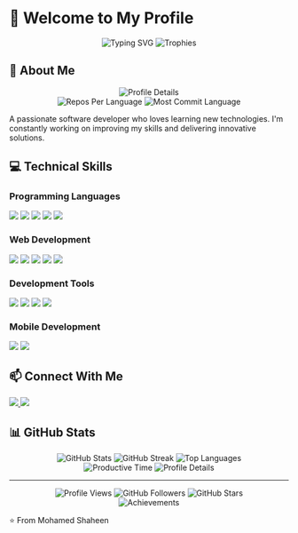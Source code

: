 # 👋 Welcome to My Profile

<div align="center">
  <img src="https://readme-typing-svg.herokuapp.com?font=Fira+Code&weight=500&size=40&pause=1000&color=6AD3AC&center=true&vCenter=true&width=600&height=100&lines=Full+Stack+Developer;Node.js+%7C+Lua+%7C+Python;Always+Learning+New+Things" alt="Typing SVG" />
  
  <img src="https://github-profile-trophy.vercel.app/?username=aboshaheen5&theme=radical&no-frame=true&no-bg=true&margin-w=4" alt="Trophies" />
</div>

## 🚀 About Me
<div align="center">
  <img src="https://github-profile-summary-cards.vercel.app/api/cards/profile-details?username=aboshaheen5&theme=radical" alt="Profile Details" />
</div>

<div align="center">
  <img src="https://github-profile-summary-cards.vercel.app/api/cards/repos-per-language?username=aboshaheen5&theme=radical" alt="Repos Per Language" />
  <img src="https://github-profile-summary-cards.vercel.app/api/cards/most-commit-language?username=aboshaheen5&theme=radical" alt="Most Commit Language" />
</div>

A passionate software developer who loves learning new technologies. I'm constantly working on improving my skills and delivering innovative solutions.

## 💻 Technical Skills

### Programming Languages
<div align="left">
  <img src="https://img.shields.io/badge/JavaScript-F7DF1E?style=for-the-badge&logo=javascript&logoColor=black" />
  <img src="https://img.shields.io/badge/Node.js-339933?style=for-the-badge&logo=nodedotjs&logoColor=white" />
  <img src="https://img.shields.io/badge/Lua-2C2D72?style=for-the-badge&logo=lua&logoColor=white" />
  <img src="https://img.shields.io/badge/Python-3776AB?style=for-the-badge&logo=python&logoColor=white" />
  <img src="https://img.shields.io/badge/TypeScript-007ACC?style=for-the-badge&logo=typescript&logoColor=white" />
</div>

### Web Development
<div align="left">
  <img src="https://img.shields.io/badge/React-20232A?style=for-the-badge&logo=react&logoColor=61DAFB" />
  <img src="https://img.shields.io/badge/Vue.js-35495E?style=for-the-badge&logo=vuedotjs&logoColor=4FC08D" />
  <img src="https://img.shields.io/badge/Express.js-000000?style=for-the-badge&logo=express&logoColor=white" />
  <img src="https://img.shields.io/badge/MongoDB-4EA94B?style=for-the-badge&logo=mongodb&logoColor=white" />
  <img src="https://img.shields.io/badge/MySQL-00000F?style=for-the-badge&logo=mysql&logoColor=white" />
</div>

### Development Tools
<div align="left">
  <img src="https://img.shields.io/badge/Git-F05032?style=for-the-badge&logo=git&logoColor=white" />
  <img src="https://img.shields.io/badge/Docker-2496ED?style=for-the-badge&logo=docker&logoColor=white" />
  <img src="https://img.shields.io/badge/VS_Code-007ACC?style=for-the-badge&logo=visual-studio-code&logoColor=white" />
  <img src="https://img.shields.io/badge/Linux-FCC624?style=for-the-badge&logo=linux&logoColor=black" />
</div>

### Mobile Development
<div align="left">
  <img src="https://img.shields.io/badge/React_Native-20232A?style=for-the-badge&logo=react&logoColor=61DAFB" />
  <img src="https://img.shields.io/badge/Flutter-02569B?style=for-the-badge&logo=flutter&logoColor=white" />
</div>

## 📫 Connect With Me
<div align="left">
  <a href="https://moshaheen.xyz">
    <img src="https://img.shields.io/badge/Website-moshaheen.xyz-6AD3AC?style=for-the-badge&logo=About.me&logoColor=white" />
  </a>
  <a href="mailto:business@moshaheen.xyz">
    <img src="https://img.shields.io/badge/Email-business@moshaheen.xyz-D14836?style=for-the-badge&logo=gmail&logoColor=white" />
  </a>
</div>

## 📊 GitHub Stats
<div align="center">
  <img src="https://github-readme-stats.vercel.app/api?username=aboshaheen5&show_icons=true&theme=radical" alt="GitHub Stats" />
  <img src="https://github-readme-streak-stats.herokuapp.com/?user=aboshaheen5&theme=radical" alt="GitHub Streak" />
  
  <img src="https://github-readme-stats.vercel.app/api/top-langs/?username=aboshaheen5&layout=compact&theme=radical" alt="Top Languages" />
</div>

<div align="center">
  <img src="https://github-profile-summary-cards.vercel.app/api/cards/productive-time?username=aboshaheen5&theme=radical" alt="Productive Time" />
  <img src="https://github-profile-summary-cards.vercel.app/api/cards/profile-details?username=aboshaheen5&theme=radical" alt="Profile Details" />
</div>

---
<div align="center">
  <img src="https://komarev.com/ghpvc/?username=aboshaheen5&color=blueviolet" alt="Profile Views" />
  <img src="https://img.shields.io/github/followers/aboshaheen5?label=Follow&style=social" alt="GitHub Followers" />
  <img src="https://img.shields.io/github/stars/aboshaheen5?label=Stars&style=social" alt="GitHub Stars" />
</div>

<div align="center">
  <img src="https://github-profile-summary-cards.vercel.app/api/cards/achievements?username=aboshaheen5&theme=radical" alt="Achievements" />
</div>

⭐️ From Mohamed Shaheen 
